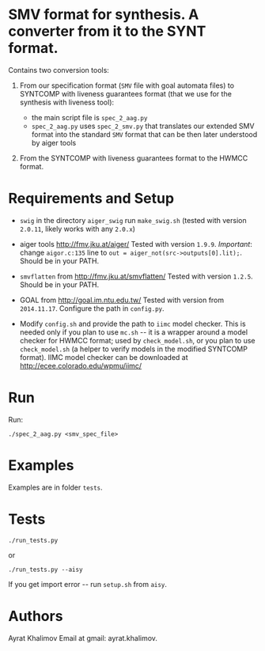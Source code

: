 # SMV format for synthesis. A converter from it to the SYNT format.

Contains two conversion tools:

1. From our specification format (`SMV` file with goal automata files) to 
   SYNTCOMP with liveness guarantees format 
   (that we use for the synthesis with liveness tool): 
   - the main script file is `spec_2_aag.py`
   - `spec_2_aag.py` uses `spec_2_smv.py` that translates 
     our extended SMV format into the standard `SMV` format 
     that can be then later understood by aiger tools

2. From the SYNTCOMP with liveness guarantees format to the HWMCC format.


# Requirements and Setup

- `swig`
  in the directory `aiger_swig` run `make_swig.sh`
  (tested with version `2.0.11`, likely works with any `2.0.x`)

- aiger tools http://fmv.jku.at/aiger/
  Tested with version `1.9.9`.
  _Important_: change `aigor.c:135` line to `out = aiger_not(src->outputs[0].lit);`.
  Should be in your PATH.

- `smvflatten` from http://fmv.jku.at/smvflatten/
  Tested with version `1.2.5`.
  Should be in your PATH.

- GOAL from http://goal.im.ntu.edu.tw/
  Tested with version from `2014.11.17`.
  Configure the path in `config.py`.

- Modify `config.sh` and provide the path to `iimc` model checker.
  This is needed only if you plan to use `mc.sh` -- 
  it is a wrapper around a model checker for HWMCC format; used by `check_model.sh`,
  or you plan to use `check_model.sh` (a helper to verify models in the modified SYNTCOMP format).
  IIMC model checker can be downloaded at http://ecee.colorado.edu/wpmu/iimc/


# Run
Run: 

`./spec_2_aag.py <smv_spec_file>`


# Examples
Examples are in folder `tests`.


# Tests

`./run_tests.py`

or 

`./run_tests.py --aisy`

If you get import error -- run `setup.sh` from `aisy`.


# Authors
Ayrat Khalimov
Email at gmail: ayrat.khalimov.
